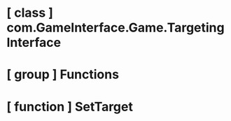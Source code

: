 # [ class ] com.GameInterface.Game.TargetingInterface

# [ group ] Functions

# [ function ] SetTarget

